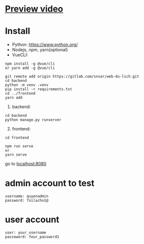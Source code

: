 # [Preview video](https://youtu.be/ufSg6S03WGI)

# Install
- Python:  https://www.python.org/
- Nodejs, npm, yarn(optional)
- VueCLI: 
```
npm install -g @vue/cli
or yarn add -g @vue/cli
```

```
git remote add origin https://gitlab.com/snsar/web-du-lich.git
cd backend
python -m venv .venv
pip install -r requirements.txt
cd ../frontend
yarn add
```

1.  backend:
```
cd backend
python manage.py runserver
```
2. frontend:
```
cd frontend

npm run serve
or
yarn serve
```

go to [localhost:8080](localhost:8080)

# admin account to test
```
username: quyenadmin
password: Toilacho1@
```
# user account 

```
user: your_username
passoword: Your_password1
```

